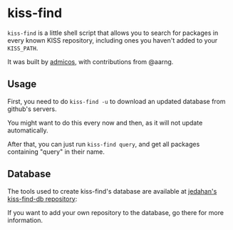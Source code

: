 # kiss-find

`kiss-find` is a little shell script that allows you to search for packages in
every known KISS repository, including ones you haven't added to your `KISS_PATH`.

It was built by [admicos](https://git.ebc.li/admicos), with contributions from @aarng.

## Usage

First, you need to do `kiss-find -u` to download an updated database from github's servers.

You might want to do this every now and then, as it will not update automatically.

After that, you can just run `kiss-find query`, and get all packages containing "query" in their name.

## Database

The tools used to create kiss-find's database are available at [jedahan's kiss-find-db repository][]:

[jedahan's kiss-find-db repository]: https://github.com/jedahan/kiss-find-db

If you want to add your own repository to the database, go there for more information.
